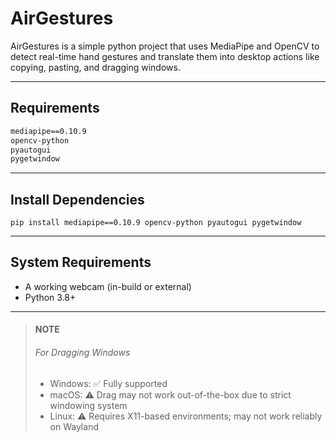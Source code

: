 # AirGestures
AirGestures is a simple python project that uses MediaPipe and OpenCV to detect real-time hand gestures and translate them into desktop actions like copying, pasting, and dragging windows.

---
## Requirements
```txt
mediapipe==0.10.9
opencv-python
pyautogui
pygetwindow
```

---
## Install Dependencies
`
pip install mediapipe==0.10.9 opencv-python pyautogui pygetwindow
`

---
## System Requirements
- A working webcam (in-build or external)
- Python 3.8+

---
>#### NOTE
>###### For Dragging Windows
>- Windows: ✅ Fully supported
>- macOS: ⚠️ Drag may not work out-of-the-box due to strict windowing system
>- Linux: ⚠️ Requires X11-based environments; may not work reliably on Wayland

